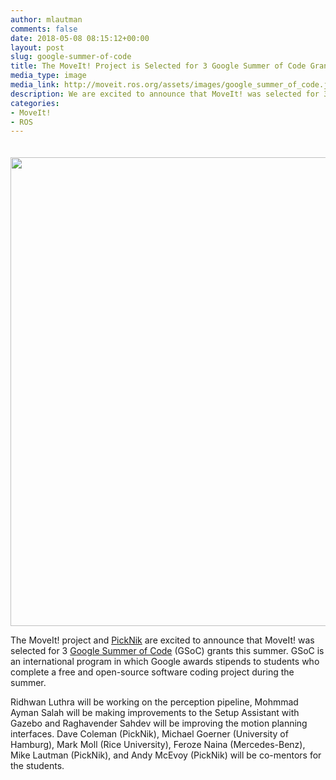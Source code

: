 ```yaml
---
author: mlautman
comments: false
date: 2018-05-08 08:15:12+00:00
layout: post
slug: google-summer-of-code
title: The MoveIt! Project is Selected for 3 Google Summer of Code Grants
media_type: image
media_link: http://moveit.ros.org/assets/images/google_summer_of_code.jpg
description: We are excited to announce that MoveIt! was selected for 3 Google Summer of Code (GSoC) grants for the summer of 2018.
categories:
- MoveIt!
- ROS
---
```


<img src="{{ site.url }}/assets/images/google_summer_of_code.jpg" width="750" style="margin-top:20px"/>

The MoveIt! project and [PickNik](http://picknik.ai/) are excited to announce that MoveIt! was selected for 3 [Google Summer of Code](https://summerofcode.withgoogle.com/) (GSoC) grants this summer. GSoC is an international program in which Google awards stipends to students who complete a free and open-source software coding project during the summer.

Ridhwan Luthra will be working on the perception pipeline, Mohmmad Ayman Salah will be making improvements to the Setup Assistant with Gazebo and Raghavender Sahdev will be improving the motion planning interfaces. Dave Coleman (PickNik), Michael Goerner (University of Hamburg), Mark Moll (Rice University), Feroze Naina (Mercedes-Benz), Mike Lautman (PickNik), and Andy McEvoy (PickNik) will be co-mentors for the students.
